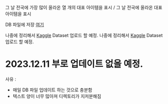 그 날 전국에 가장 많이 올라온 열 개의 대표 아이템을 표시 / 그 날 전국에 올라온 대표 아이템을 표시 

DB 파일에 저장 [여기](https://github.com/CharmStrange/Project/tree/main/DB%20files/Text%20Analysis-%EB%8B%B9%EA%B7%BC)

나중에 정리해서 [Kaggle]([https://www.kaggle.com/](https://www.kaggle.com/datasets/seventyfivebyte/raw-data)) Dataset 업로드 할 예정.
나중에 정리해서 [Kaggle]() Dataset 업로드 할 예정.

# 2023.12.11 부로 업데이트 없을 예정.
사유 :
- 매일 DB 파일 업데이트 하는 것으로 충분함
- 텍스트 양이 너무 많아져 디렉토리가 지저분해짐
